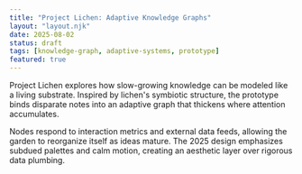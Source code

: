 ```yaml
---
title: "Project Lichen: Adaptive Knowledge Graphs"
layout: "layout.njk"
date: 2025-08-02
status: draft
tags: [knowledge-graph, adaptive-systems, prototype]
featured: true
---
```


Project Lichen explores how slow-growing knowledge can be modeled like a living substrate. Inspired by lichen's symbiotic structure, the prototype binds disparate notes into an adaptive graph that thickens where attention accumulates.

Nodes respond to interaction metrics and external data feeds, allowing the garden to reorganize itself as ideas mature. The 2025 design emphasizes subdued palettes and calm motion, creating an aesthetic layer over rigorous data plumbing.
